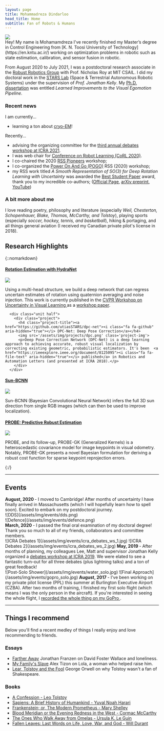 ```yaml
---
layout: page
title: Mohammadreza Dindarloo
head_title: Home
subtitle: Fan of Robots & Humans 
---
```


<div class="pretty-links">
<div class="grid">
<div class="unit golden-small profile-pic">
<img class='site-profile' src="/assets/img/valentin_peretroukhin_cambridge.jpg">
</div>
<div class="unit golden-large">
<div class="lead lead-about">  
Hey! My name is Mohamamdreza I've recently finished my Master’s degree in Control Engineering from [K. N. Toosi University of Technology](https://en.kntu.ac.ir/) working on optimization problems in robotic such as state estimation, calibration, and sensor fusion in robotic.

</div>

<!-- I am a fan of philosophy, aviation, sport, food, and art. In particular, the work of Arthur Schopenhauer, William Blake, Simone Weil, Leonard Cohen, Cormac McCarthy, Bon Iver, Charlie Kaufman, Wintersleep, and Dylan Thomas.  -->
From August 2020 to July 2021, I was a postdoctoral research associate in the [Robust Robotics Group](http://groups.csail.mit.edu/rrg/) with Prof. Nicholas Roy at MIT CSAIL.
I did my doctoral work in the [STARS Lab](http://www.starslab.ca) (Space & Terrestrial Autonomous Robotic Systems) under the supervision of *Prof. Jonathan Kelly*. My [<i class="fa fa-file-text" aria-hidden="true"></i> Ph.D. dissertation](/assets/pdf/valentin_peretroukhin_phd_thesis.pdf) was entitled *Learned Improvements to the Visual Egomotion Pipeline*.  
</div>
</div>
</div>

<div class="grid news-about">
<div class="unit golden-large news">

<h3> <i class="fa fa-newspaper-o"></i> Recent news </h3>

I am currently... 
* learning a ton about [cryo-EM](https://www.nobelprize.org/uploads/2018/06/advanced-chemistryprize2017.pdf)!


Recently...
* advising the organizing committee for the [third annual debates workshop at ICRA 2021](https://www.roboticsdebates.org). 
* I was web chair for [Conference on Robot Learning (CoRL 2020)](https://www.robot-learning.org/). 
* I co-chaired the 2020 [RSS Pioneers](https://sites.google.com/view/rsspioneers2020) workshop;
* I co-organized the [Power On And Go (POGO)](https://www.power-on-and-go.net/) RSS (2020) workshop;  
* my RSS work titled *A Smooth Representation of SO(3) for Deep Rotation Learning with Uncertainty*  was awarded the [<i class="fa fa-trophy" aria-hidden="true"></i> Best Student Paper](https://roboticsconference.org/program/awards/) award, thank you to my incredible co-authors; ([Official Page](https://roboticsconference.org/program/papers/7/), [<i class="fa fa-book"></i> arXiv preprint](https://arxiv.org/abs/2006.01031), [<i class="fa fa-youtube"></i> YouTube](https://www.youtube.com/watch?v=8QMcNmCPYR0))
</div>

<div class="unit golden-small about">


<h3> <i class="fa fa-id-card"></i> A bit more about me </h3>

I love reading poetry, philosophy and literature (especially *Weil, Chesterton, Schopenhauer, Blake, Thomas, McCarthy, and Tolstoy*), playing sports (especially *soccer, hockey, tennis, and basketball*), hiking & portaging, and all things general aviation (I received my Canadian private pilot's license in 2018).
</div>
</div>

## Research Highlights
{::nomarkdown} 
<div class="projects">

  <div class="grid">
      <div class="unit half">
        <div class="project">
          <h4 class="project-title"><a href="https://github.com/utiasSTARS/so3_learning"><i class="fa fa-github" aria-hidden="true"></i> Rotation Estimation with HydraNet</a></h4>
          <img src='/assets/img/projects/hydranet.png' class='project-img'>
          <p>Using a multi-head structure, we build a deep network that can regress uncertain estimates of rotation using quaternion averaging and noise injection. This work is currently published in the  <a href="https://sites.google.com/view/uncertainty2019">CVPR Workshop on Uncertainty in Visual Learning </a> as a <a href="http://openaccess.thecvf.com/content_CVPRW_2019/papers/Uncertainty%20and%20Robustness%20in%20Deep%20Visual%20Learning/Peretroukhin_Deep_Probabilistic_Regression_of_Elements_of_SO3_using_Quaternion_Averaging_CVPRW_2019_paper.pdf"><i class="fa fa-file-text" aria-hidden="true"></i> workshop paper</a>.</p>
        </div>
      </div>

      <div class="unit half">
        <div class="project">
          <h4 class="project-title"><a href="https://github.com/utiasSTARS/dpc-net"><i class="fa fa-github" aria-hidden="true"></i> DPC-Net: Deep Pose Correction</a></h4>
          <img src='/assets/img/projects/dpc.png' class='project-img'>
          <p>Deep Pose Correction Network (DPC-Net) is a deep learning approach to achieving accurate, robust visual localization by correcting existing geometric, probabilistic estimators. It's been  <a href="https://ieeexplore.ieee.org/document/8125095"><i class="fa fa-file-text" aria-hidden="true"></i> published</a> in Robotics and Automation Letters (and presented at ICRA 2018).</p>
        </div>
      </div>
  </div><!-- grid -->



  <div class="grid no-gutters">
    <div class="unit half">
      <div class="project">
        <h4 class="project-title"><a href="https://github.com/utiasSTARS/sun-bcnn"><i class="fa fa-github" aria-hidden="true"></i> Sun-BCNN</a></h4>
        <img src='/assets/img/projects/sun-bcnn.png' class='project-img'>
        <p>Sun-BCNN (Bayesian Convolutional Neural Network) infers the full 3D sun direction from single RGB images (which can then be used to improve localization).</p>
      </div>
    </div>
  <div class="unit half">
      <div class="project">
        <h4 class="project-title"><a href="https://arxiv.org/abs/1708.00171"><i class="fa fa-book" aria-hidden="true"></i>
 PROBE: Predictive Robust Estimation</a></h4>
         <img src='/assets/img/projects/probe.png' class='project-img'>
        <p>PROBE, and its follow-up, PROBE-GK (Generalized Kernels) is a heteroscedastic covariance model for image keypoints in visual odometry. Notably, PROBE-GK presents a novel Bayesian formulation for deriving a robust cost function for sparse keypoint reprojection errors.</p>
      </div>
    </div>
  </div><!-- grid -->

  

</div>
{:/}


---
## Events


<div class="grid">

<div class="unit whole news-item">
<strong> August, 2020 </strong> - I moved to Cambridge! After months of uncertainty I have finally arrived in Massachusetts (which I will hopefully learn how to spell soon). Excited to embark on my postdoctoral journey.  
</div>

<div class="unit whole news-item">
<div class="unit half news-item">
![DDS](/assets/img/events/dds.png)
</div>
<div class="unit half news-item">
![Defence](/assets/img/events/defence.png)
</div>
<strong> March, 2020 </strong> - I passed the final oral examination of my doctoral degree! Thank you so much to all of my friends, collaborators and committee members. 
</div>

<div class="unit half news-item">
![ICRA Debates 1](/assets/img/events/icra_debates_ws_1.jpg)
![ICRA Debates 2](/assets/img/events/icra_debates_ws_2.jpg)
<strong> May, 2019 </strong> - After months of planning, my colleagues Lee, Matt and supervisor Jonathan Kelly organized a <a href="http://roboticsdebates.org">debates workshop at ICRA 2019</a>. We were elated to see a fantastic turn-out for all three debates (plus lightning talks) and a ton of great feedback!
</div>

<div class="unit half news-item">
![Post-Solo Shower](/assets/img/events/water_solo.jpg)
![Final Approach](/assets/img/events/gopro_solo.jpg)
<strong> August, 2017 </strong> - I've been working on my private pilot license (PPL) this summer at Burlington Executive Airport (CZBA). After two months of training, I finished my first solo flight (which means I was the only person in the aircraft). If you're interested in seeing the whole flight, I <a href="https://www.youtube.com/watch?v=kE3_-Uywr4U">
 recorded the whole thing on my GoPro <i class="fa fa-youtube-play" aria-hidden="true"></i></a>.
</div>


</div>



---

<div class="pretty-links">

## Things I recommend
Below you'll find a recent medley of things I really enjoy and love recommending to friends.
### Essays

+ [Farther Away](http://www.newyorker.com/magazine/2011/04/18/farther-away-jonathan-franzen)
Jonathan Franzen on David Foster Wallace and loneliness.
+ [My Family's Slave](https://www.theatlantic.com/magazine/archive/2017/06/lolas-story/524490/)
Alex Tizon on Lola, a woman who helped raise him.
+ [Lear, Tolstoy and the Fool](http://www.orwell.ru/library/essays/lear/english/e_ltf)
George Orwell on why Tolstoy wasn't a fan of Shakespeare.


### Books
+ [A Confession - Leo Tolstoy](https://www.goodreads.com/book/show/26244.A_Confession)
+ [Sapiens: A Brief History of Humankind - Yuval Noah Harari](https://en.wikipedia.org/wiki/Sapiens:_A_Brief_History_of_Humankind)
+ [Frankenstein; or, The Modern Prometheus - Mary Shelley](https://en.wikipedia.org/wiki/Frankenstein)
+ [Blood Meridian or the Evening Redness in the West - Cormac McCarthy](https://en.wikipedia.org/wiki/Blood_Meridian)
+ [The Ones Who Walk Away from Omelas - Ursula K. Le Guin](https://www.goodreads.com/book/show/92625.The_Ones_Who_Walk_Away_from_Omelas)
+ [Fallen Leaves: Last Words on Life, Love, War, and God - Will Durant](https://www.goodreads.com/book/show/21412198-fallen-leaves)


<!-- ### Music & Misc
<div class="grid">
<div class="unit half">
<iframe width="100%" height="225px" src="https://www.youtube.com/embed/vAoADCSpD-8" frameborder="0" allowfullscreen></iframe>
</div>
<div class="unit half">
<iframe width="100%" height="225px" src="https://www.youtube.com/embed/VCb91rATBHI" frameborder="0" allowfullscreen></iframe>
</div>
</div>
<div class="grid">
<div class="unit half">
<iframe width="100%" height="225px" src="https://www.youtube.com/embed/LuV27lcdL4k" frameborder="0" allowfullscreen></iframe>
</div>
<div class="unit half">
<iframe width="100%" height="225px" src="https://www.youtube.com/embed/cyW5z-M2yzw" frameborder="0" allowfullscreen></iframe>
</div>
</div>   -->
<!-- 
### Puzzles & Paradoxes
+ [Two envelopes problem](https://en.wikipedia.org/wiki/Two_envelopes_problem)
+ [The king's wine](http://www.mindcipher.com/puzzles/121) -->

</div>


